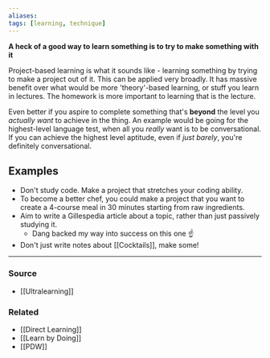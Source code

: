 ```yaml
---
aliases: 
tags: [learning, technique]
---
```

**A heck of a good way to learn something is to try to make something with it**

Project-based learning is what it sounds like - learning something by trying to make a project out of it. This can be applied very broadly. It has massive benefit over what would be more 'theory'-based learning, or stuff you learn in lectures. The homework is more important to learning that is the lecture. 

Even better if you aspire to complete something that's **beyond** the level you *actually want* to achieve in the thing. An example would be going for the highest-level language test, when all you *really* want is to be conversational. If you can achieve the highest level aptitude, even if *just barely*, you're definitely conversational.

## Examples
- Don't study code. Make a project that stretches your coding ability.
- To become a better chef, you could make a project that you want to create a 4-course meal in 30 minutes starting from raw ingredients.
- Aim to write a Gillespedia article about a topic, rather than just passively studying it. 
	- Dang backed my way into success on this one ☝️
- Don't just write notes about [[Cocktails]], make some!

---
### Source
- [[Ultralearning]]

### Related
- [[Direct Learning]]
- [[Learn by Doing]]
- [[PDW]]
 